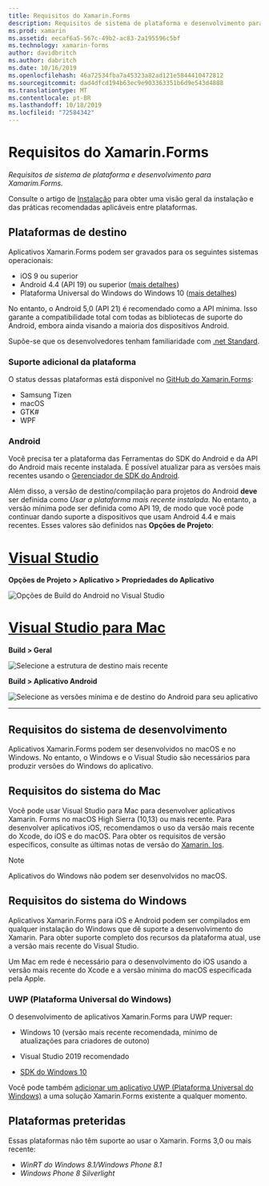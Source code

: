 ```yaml
---
title: Requisitos do Xamarin.Forms
description: Requisitos de sistema de plataforma e desenvolvimento para Xamarim.Forms.
ms.prod: xamarin
ms.assetid: eecaf6a5-567c-49b2-ac83-2a195596c5bf
ms.technology: xamarin-forms
author: davidbritch
ms.author: dabritch
ms.date: 10/16/2019
ms.openlocfilehash: 46a72534fba7a45323a82ad121e5844410472812
ms.sourcegitcommit: dad4dfcd194b63ec9e903363351b6d9e543d4888
ms.translationtype: MT
ms.contentlocale: pt-BR
ms.lasthandoff: 10/18/2019
ms.locfileid: "72584342"
---
```

# <a name="xamarinforms-requirements"></a>Requisitos do Xamarin.Forms

_Requisitos de sistema de plataforma e desenvolvimento para Xamarim.Forms._

Consulte o artigo de [Instalação](installation/index.md) para obter uma visão geral da instalação e das práticas recomendadas aplicáveis entre plataformas.

## <a name="target-platforms"></a>Plataformas de destino

Aplicativos Xamarin.Forms podem ser gravados para os seguintes sistemas operacionais:

- iOS 9 ou superior
- Android 4.4 (API 19) ou superior ([mais detalhes](#android))
- Plataforma Universal do Windows do Windows 10 ([mais detalhes](#windows10))

No entanto, o Android 5,0 (API 21) é recomendado como a API mínima. Isso garante a compatibilidade total com todas as bibliotecas de suporte do Android, embora ainda visando a maioria dos dispositivos Android.

Supõe-se que os desenvolvedores tenham familiaridade com [.net Standard](~/cross-platform/app-fundamentals/net-standard.md).

### <a name="additional-platform-support"></a>Suporte adicional da plataforma

O status dessas plataformas está disponível no [GitHub do Xamarin.Forms](https://github.com/xamarin/Xamarin.Forms/wiki/Platform-Support):

- Samsung Tizen
- macOS
- GTK#
- WPF

### <a name="android"></a>Android

Você precisa ter a plataforma das Ferramentas do SDK do Android e da API do Android mais recente instalada. É possível atualizar para as versões mais recentes usando o [Gerenciador de SDK do Android](~/android/get-started/installation/android-sdk.md).

Além disso, a versão de destino/compilação para projetos do Android **deve** ser definida como *Usar a plataforma mais recente instalada*. No entanto, a versão mínima pode ser definida como API 19, de modo que você pode continuar dando suporte a dispositivos que usam Android 4.4 e mais recentes. Esses valores são definidos nas **Opções de Projeto**:

# <a name="visual-studiotabwindows"></a>[Visual Studio](#tab/windows)

**Opções de Projeto > Aplicativo > Propriedades do Aplicativo**

![Opções de Build do Android no Visual Studio](requirements-images/options-android-vs-sml.png)

# <a name="visual-studio-for-mactabmacos"></a>[Visual Studio para Mac](#tab/macos)

**Build > Geral**

![Selecione a estrutura de destino mais recente](requirements-images/options-general-sml.png)

**Build > Aplicativo Android**

![Selecione as versões mínima e de destino do Android para seu aplicativo](requirements-images/options-android-sml.png)

-----

## <a name="development-system-requirements"></a>Requisitos do sistema de desenvolvimento

Aplicativos Xamarin.Forms podem ser desenvolvidos no macOS e no Windows. No entanto, o Windows e o Visual Studio são necessários para produzir versões do Windows do aplicativo.

## <a name="mac-system-requirements"></a>Requisitos do sistema do Mac

Você pode usar Visual Studio para Mac para desenvolver aplicativos Xamarin. Forms no macOS High Sierra (10,13) ou mais recente. Para desenvolver aplicativos iOS, recomendamos o uso da versão mais recente do Xcode, do iOS e do macOS. Para obter os requisitos de versão específicos, consulte as últimas notas de versão do [Xamarin. Ios](/xamarin/ios/release-notes/).

> [!NOTE]
> Aplicativos do Windows não podem ser desenvolvidos no macOS.

## <a name="windows-system-requirements"></a>Requisitos do sistema do Windows

Aplicativos Xamarin.Forms para iOS e Android podem ser compilados em qualquer instalação do Windows que dê suporte a desenvolvimento do Xamarin. Para obter suporte completo dos recursos da plataforma atual, use a versão mais recente do Visual Studio. 

Um Mac em rede é necessário para o desenvolvimento do iOS usando a versão mais recente do Xcode e a versão mínima do macOS especificada pela Apple.

<a name="windows10" />

### <a name="universal-windows-platform-uwp"></a>UWP (Plataforma Universal do Windows)

O desenvolvimento de aplicativos Xamarin.Forms para UWP requer:

- Windows 10 (versão mais recente recomendada, mínimo de atualizações para criadores de outono)

- Visual Studio 2019 recomendado

- [SDK do Windows 10](https://dev.windows.com/downloads/windows-10-sdk)

Você pode também [adicionar um aplicativo UWP (Plataforma Universal do Windows)](~/xamarin-forms/platform/windows/installation/index.md) a uma solução Xamarin.Forms existente a qualquer momento.

## <a name="deprecated-platforms"></a>Plataformas preteridas

Essas plataformas não têm suporte ao usar o Xamarin. Forms 3,0 ou mais recente:

- *WinRT do Windows 8.1/Windows Phone 8.1*
- *Windows Phone 8 Silverlight*
